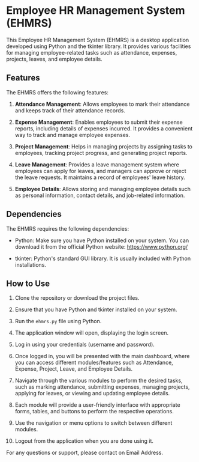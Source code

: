 # Employee HR Management System (EHMRS)

This Employee HR Management System (EHMRS) is a desktop application developed using Python and the tkinter library. It provides various facilities for managing employee-related tasks such as attendance, expenses, projects, leaves, and employee details.

## Features

The EHMRS offers the following features:

1. **Attendance Management**: Allows employees to mark their attendance and keeps track of their attendance records.

2. **Expense Management**: Enables employees to submit their expense reports, including details of expenses incurred. It provides a convenient way to track and manage employee expenses.

3. **Project Management**: Helps in managing projects by assigning tasks to employees, tracking project progress, and generating project reports.

4. **Leave Management**: Provides a leave management system where employees can apply for leaves, and managers can approve or reject the leave requests. It maintains a record of employees' leave history.

5. **Employee Details**: Allows storing and managing employee details such as personal information, contact details, and job-related information.

## Dependencies

The EHMRS requires the following dependencies:

- Python: Make sure you have Python installed on your system. You can download it from the official Python website: https://www.python.org/

- tkinter: Python's standard GUI library. It is usually included with Python installations.

## How to Use

1. Clone the repository or download the project files.

2. Ensure that you have Python and tkinter installed on your system.

3. Run the `ehmrs.py` file using Python.

4. The application window will open, displaying the login screen.

5. Log in using your credentials (username and password).

6. Once logged in, you will be presented with the main dashboard, where you can access different modules/features such as Attendance, Expense, Project, Leave, and Employee Details.

7. Navigate through the various modules to perform the desired tasks, such as marking attendance, submitting expenses, managing projects, applying for leaves, or viewing and updating employee details.

8. Each module will provide a user-friendly interface with appropriate forms, tables, and buttons to perform the respective operations.

9. Use the navigation or menu options to switch between different modules.

10. Logout from the application when you are done using it.

For any questions or support, please contact on Email Address.

